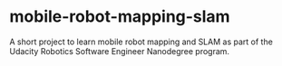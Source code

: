 # mobile-robot-mapping-slam

A short project to learn mobile robot mapping and SLAM as part of the Udacity Robotics Software Engineer Nanodegree program.
